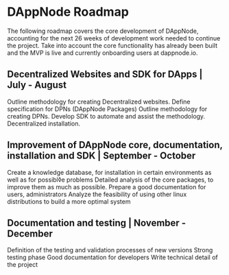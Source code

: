 # DAppNode Roadmap 

The following roadmap covers the core development of DAppNode, accounting for the next 26 weeks of development work needed to continue the project. Take into account the core functionality has already been built and the MVP is live and currently onboarding users at dappnode.io.

## Decentralized Websites and SDK for DApps | July - August

Outline methodology for creating Decentralized websites. 
Define specification for DPNs (DAppNode Packages)
Outline methodology for creating DPNs. 
Develop SDK to automate and assist the methodology. 
Decentralized installation.

## Improvement of DAppNode core, documentation, installation and SDK | September - October

Create a knowledge database, for installation in certain environments as well as for possibl◊e problems
Detailed analysis of the core packages, to improve them as much as possible.
Prepare a good documentation for users, administrators
Analyze the feasibility of using other linux distributions to build a more optimal system


## Documentation and testing |  November - December 

Definition of the testing and validation processes of new versions
Strong testing phase
Good documentation for developers 
Write technical detail of the project



